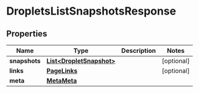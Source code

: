

# DropletsListSnapshotsResponse


## Properties

| Name | Type | Description | Notes |
|------------ | ------------- | ------------- | -------------|
|**snapshots** | [**List&lt;DropletSnapshot&gt;**](DropletSnapshot.md) |  |  [optional] |
|**links** | [**PageLinks**](PageLinks.md) |  |  [optional] |
|**meta** | [**MetaMeta**](MetaMeta.md) |  |  |



